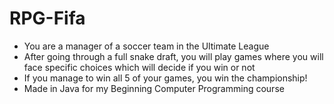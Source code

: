 # RPG-Fifa
- You are a manager of a soccer team in the Ultimate League
- After going through a full snake draft, you will play games where you will face specific choices which will decide if you win or not
- If you manage to win all 5 of your games, you win the championship!
- Made in Java for my Beginning Computer Programming course
